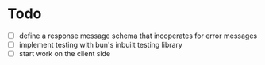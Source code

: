 # Todo
-[ ] define a response message schema that incoperates for error messages 
-[ ] implement testing with bun's inbuilt testing library
-[ ] start work on the client side